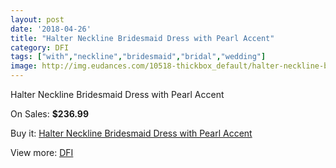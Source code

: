 ```yaml
---
layout: post
date: '2018-04-26'
title: "Halter Neckline Bridesmaid Dress with Pearl Accent"
category: DFI
tags: ["with","neckline","bridesmaid","bridal","wedding"]
image: http://img.eudances.com/10518-thickbox_default/halter-neckline-bridesmaid-dress-with-pearl-accent.jpg
---
```

Halter Neckline Bridesmaid Dress with Pearl Accent

On Sales: **$236.99**
<a href="https://www.eudances.com/en/dfi/3412-halter-neckline-bridesmaid-dress-with-pearl-accent.html"><amp-img layout="responsive" width="600" height="600" src="//img.eudances.com/10518-thickbox_default/halter-neckline-bridesmaid-dress-with-pearl-accent.jpg" alt="Halter Neckline Bridesmaid Dress with Pearl Accent 0" /></a>
<a href="https://www.eudances.com/en/dfi/3412-halter-neckline-bridesmaid-dress-with-pearl-accent.html"><amp-img layout="responsive" width="600" height="600" src="//img.eudances.com/10521-thickbox_default/halter-neckline-bridesmaid-dress-with-pearl-accent.jpg" alt="Halter Neckline Bridesmaid Dress with Pearl Accent 1" /></a>
<a href="https://www.eudances.com/en/dfi/3412-halter-neckline-bridesmaid-dress-with-pearl-accent.html"><amp-img layout="responsive" width="600" height="600" src="//img.eudances.com/10520-thickbox_default/halter-neckline-bridesmaid-dress-with-pearl-accent.jpg" alt="Halter Neckline Bridesmaid Dress with Pearl Accent 2" /></a>
<a href="https://www.eudances.com/en/dfi/3412-halter-neckline-bridesmaid-dress-with-pearl-accent.html"><amp-img layout="responsive" width="600" height="600" src="//img.eudances.com/10519-thickbox_default/halter-neckline-bridesmaid-dress-with-pearl-accent.jpg" alt="Halter Neckline Bridesmaid Dress with Pearl Accent 3" /></a>

Buy it: [Halter Neckline Bridesmaid Dress with Pearl Accent](https://www.eudances.com/en/dfi/3412-halter-neckline-bridesmaid-dress-with-pearl-accent.html "Halter Neckline Bridesmaid Dress with Pearl Accent")

View more: [DFI](https://www.eudances.com/en/61-DFI "DFI")